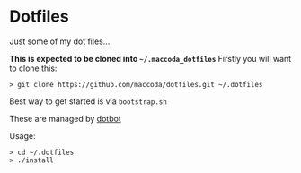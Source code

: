 # Dotfiles

Just some of my dot files...

**This is expected to be cloned into `~/.maccoda_dotfiles`**
Firstly you will want to clone this:

```shell
> git clone https://github.com/maccoda/dotfiles.git ~/.dotfiles
```

Best way to get started is via `bootstrap.sh`

These are managed by [dotbot](https://github.com/anishathalye/dotbot)

Usage:

```shell
> cd ~/.dotfiles
> ./install
```


